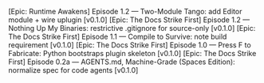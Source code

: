 [Epic: Runtime Awakens] Episode 1.2 — Two-Module Tango: add Editor module + wire uplugin [v0.1.0]
[Epic: The Docs Strike First] Episode 1.2 — Nothing Up My Binaries: restrictive .gitignore for source-only [v0.1.0]
[Epic: The Docs Strike First] Episode 1.1 — Compile to Survive: note build requirement [v0.1.0]
[Epic: The Docs Strike First] Episode 1.0 — Press F to Fabricate: Python bootstraps plugin skeleton [v0.1.0]
[Epic: The Docs Strike First] Episode 0.2a — AGENTS.md, Machine-Grade (Spaces Edition): normalize spec for code agents [v0.1.0]

